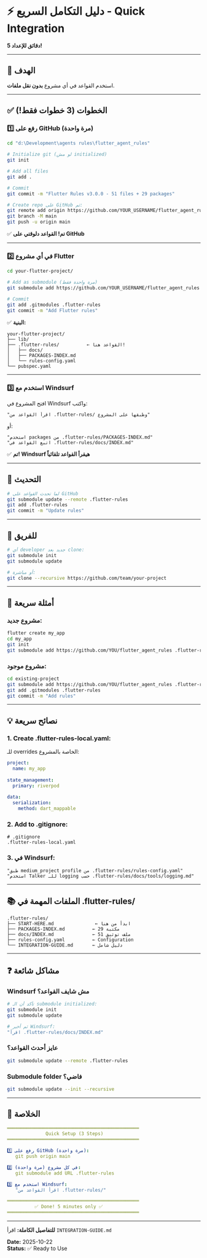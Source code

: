 # ⚡ دليل التكامل السريع - Quick Integration

**5 دقائق للإعداد!**

---

## 🎯 الهدف

استخدم القواعد في أي مشروع **بدون نقل ملفات**.

---

## ✅ الخطوات (3 خطوات فقط!)

### **1️⃣ رفع على GitHub (مرة واحدة)**

```bash
cd "d:\Development\agents rules\flutter_agent_rules"

# Initialize git (لو مش initialized)
git init

# Add all files
git add .

# Commit
git commit -m "Flutter Rules v3.0.0 - 51 files + 29 packages"

# Create repo على GitHub ثم:
git remote add origin https://github.com/YOUR_USERNAME/flutter_agent_rules
git branch -M main
git push -u origin main
```

✅ **تم! القواعد دلوقتي على GitHub**

---

### **2️⃣ في أي مشروع Flutter**

```bash
cd your-flutter-project/

# Add as submodule (مرة واحدة فقط)
git submodule add https://github.com/YOUR_USERNAME/flutter_agent_rules .flutter-rules

# Commit
git add .gitmodules .flutter-rules
git commit -m "Add Flutter rules"
```

✅ **البنية:**
```
your-flutter-project/
├── lib/
├── .flutter-rules/          ← القواعد هنا!
│   ├── docs/
│   ├── PACKAGES-INDEX.md
│   └── rules-config.yaml
└── pubspec.yaml
```

---

### **3️⃣ استخدم مع Windsurf**

افتح المشروع في Windsurf واكتب:

```
"اقرأ القواعد من .flutter-rules/ وطبقها على المشروع"
```

أو:

```
"استخدم packages من .flutter-rules/PACKAGES-INDEX.md"
"اتبع القواعد في .flutter-rules/docs/INDEX.md"
```

✅ **تم! Windsurf هيقرأ القواعد تلقائياً**

---

## 🔄 التحديث

```bash
# لما تحدث القواعد على GitHub
git submodule update --remote .flutter-rules
git add .flutter-rules
git commit -m "Update rules"
```

---

## 👥 للفريق

```bash
# أي developer جديد بعد clone:
git submodule init
git submodule update

# أو مباشرة:
git clone --recursive https://github.com/team/your-project
```

---

## 🎨 أمثلة سريعة

### **مشروع جديد:**
```bash
flutter create my_app
cd my_app
git init
git submodule add https://github.com/YOU/flutter_agent_rules .flutter-rules
```

### **مشروع موجود:**
```bash
cd existing-project
git submodule add https://github.com/YOU/flutter_agent_rules .flutter-rules
git add .gitmodules .flutter-rules
git commit -m "Add rules"
```

---

## 💡 نصائح سريعة

### **1. Create .flutter-rules-local.yaml:**
للـ overrides الخاصة بالمشروع:

```yaml
project:
  name: my_app
  
state_management:
  primary: riverpod
  
data:
  serialization:
    method: dart_mappable
```

### **2. Add to .gitignore:**
```
# .gitignore
.flutter-rules-local.yaml
```

### **3. في Windsurf:**
```
"طبق medium_project profile من .flutter-rules/rules-config.yaml"
"استخدم Talker للـ logging حسب .flutter-rules/docs/tools/logging.md"
```

---

## 📚 الملفات المهمة في .flutter-rules/

```
.flutter-rules/
├── START-HERE.md               ← ابدأ من هنا
├── PACKAGES-INDEX.md          ← 29 مكتبة
├── docs/INDEX.md              ← 51 ملف توثيق
├── rules-config.yaml          ← Configuration
└── INTEGRATION-GUIDE.md       ← دليل شامل
```

---

## ❓ مشاكل شائعة

### **Windsurf مش شايف القواعد؟**
```bash
# تأكد أن الـ submodule initialized:
git submodule init
git submodule update

# ثم أخبر Windsurf:
"اقرأ .flutter-rules/docs/INDEX.md"
```

### **عايز أحدث القواعد؟**
```bash
git submodule update --remote .flutter-rules
```

### **Submodule folder فاضي؟**
```bash
git submodule update --init --recursive
```

---

## 🎊 الخلاصة

```yaml
════════════════════════════════════════════════
              Quick Setup (3 Steps)
════════════════════════════════════════════════

1️⃣ رفع على GitHub (مرة واحدة):
   git push origin main

2️⃣ في كل مشروع (مرة واحدة):
   git submodule add URL .flutter-rules

3️⃣ استخدم مع Windsurf:
   "اقرأ القواعد من .flutter-rules/"

════════════════════════════════════════════════
          ✅ Done! 5 minutes only ✅
════════════════════════════════════════════════
```

---

**للتفاصيل الكاملة:** اقرأ `INTEGRATION-GUIDE.md`

**Date:** 2025-10-22  
**Status:** ✅ Ready to Use
